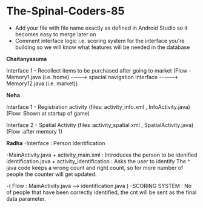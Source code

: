 # The-Spinal-Coders-85

* Add your file with file name exactly as defined in Android Studio so it becomes easy to merge later on
* Comment interface logic i.e. scoring system for the interface you're building so we will know what features will be needed in the database


**Chaitanyasuma**

Interface 1 - 
Recollect items to be purchased after going to market
(Flow - Memory1.java (i.e. home) ----> spacial navigation interface -----> Memory12.java (i.e. market))

**Neha**

Interface 1 - 
Registration activity  (files: activity_info.xml , InfoActivity.java)
(Flow: Shown at startup of game)

Interface 2 -
Spatial Activity (files :activity_spatial.xml , SpatialActivity.java)
(Flow :after memory 1)


**Radha**
-Interface : Person Identification

-MainActivity.java + activity_main.xml : Introduces the person to be idenified
identification.java + activity_identification : Asks the user to identify
The ^ java code keeps a wrong count and right count, so for more number of people the counter will get updated.

-( Flow : MainActivity.java --> identification.java )
-SCORING SYSTEM : No of people that have been correctly identified, the cnt will be sent as the final data parameter.
